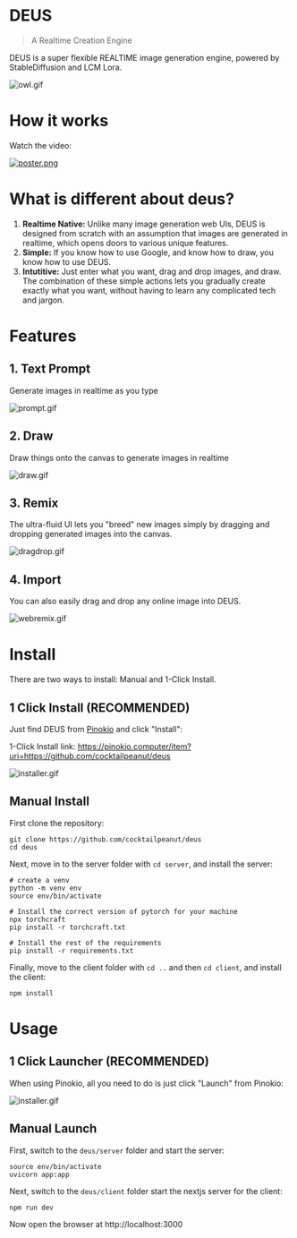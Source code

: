 # DEUS

> A Realtime Creation Engine

DEUS is a super flexible REALTIME image generation engine, powered by StableDiffusion and LCM Lora.

![owl.gif](owl.gif)


# How it works

Watch the video:

[![poster.png](poster.png)](https://www.youtube.com/watch?v=g8OiyHjlbbM)

# What is different about deus?

1. **Realtime Native:** Unlike many image generation web UIs, DEUS is designed from scratch with an assumption that images are generated in realtime, which opens doors to various unique features.
2. **Simple:** If you know how to use Google, and know how to draw, you know how to use DEUS.
3. **Intutitive:** Just enter what you want, drag and drop images, and draw. The combination of these simple actions lets you gradually create exactly what you want, without having to learn any complicated tech and jargon.

# Features

## 1. Text Prompt

Generate images in realtime as you type

![prompt.gif](prompt.gif)

## 2. Draw

Draw things onto the canvas to generate images in realtime

![draw.gif](draw.gif)

## 3. Remix

The ultra-fluid UI lets you "breed" new images simply by dragging and dropping generated images into the canvas.

![dragdrop.gif](dragdrop.gif)

## 4. Import

You can also easily drag and drop any online image into DEUS.

![webremix.gif](webremix.gif)

# Install

There are two ways to install: Manual and 1-Click Install.

## 1 Click Install (RECOMMENDED)

Just find DEUS from [Pinokio](https://pinokio.computer) and click "Install":

1-Click Install link: https://pinokio.computer/item?uri=https://github.com/cocktailpeanut/deus

![installer.gif](installer.gif)

## Manual Install

First clone the repository:

```
git clone https://github.com/cocktailpeanut/deus
cd deus
```

Next, move in to the server folder with `cd server`, and install the server:

```
# create a venv
python -m venv env
source env/bin/activate

# Install the correct version of pytorch for your machine
npx torchcraft
pip install -r torchcraft.txt

# Install the rest of the requirements
pip install -r requirements.txt
```

Finally, move to the client folder with `cd ..` and then `cd client`, and install the client:

```
npm install
```

# Usage

## 1 Click Launcher (RECOMMENDED)

When using Pinokio, all you need to do is just click "Launch" from Pinokio:

![installer.gif](installer.gif)

## Manual Launch

First, switch to the `deus/server` folder and start the server:

```
source env/bin/activate
uvicorn app:app
```

Next, switch to the `deus/client` folder start the nextjs server for the client:

```
npm run dev
```

Now open the browser at http://localhost:3000
